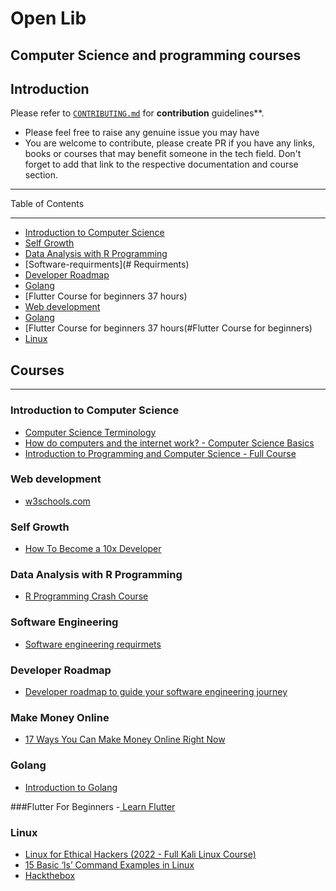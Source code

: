 # Open Lib 
## Computer Science and programming courses

## Introduction
Please refer to [`CONTRIBUTING.md`](./contributions.md) for **contribution** guidelines**.
- Please feel free to raise any genuine issue you may have
- You are welcome to contribute, please create PR if you have any links, books or courses that may benefit someone in the tech field. Don't forget to add that link to the respective documentation and course section. 


------------------------------

Table of Contents

------------------------------

- [Introduction to Computer Science](#introduction-to-computer-science)
- [Self Growth](#self-growth)
- [Data Analysis with R Programming](#Data-Analysis-with-R-Programming)
- [Software-requirments](# Requirments)
- [Developer Roadmap](#developer-roadmap)
- [Golang](#golang)
- [Flutter Course for beginners 37 hours)
- [Web development](#web-development)
- [Golang](#golang)
- [Flutter Course for beginners 37 hours(#Flutter Course for beginners)
- [Linux](#Linux)




## Courses

------------------------------
### Introduction to Computer Science
- [Computer Science Terminology](https://www.youtube.com/watch?v=LtoBGQPuu1c&list=PLWKjhJtqVAbn5emQ3RRG8gEBqkhf_5vxD&index=4)
- [How do computers and the internet work? - Computer Science Basics](https://www.youtube.com/watch?v=AV_VYsJnHQQ&list=PLWKjhJtqVAbn5emQ3RRG8gEBqkhf_5vxD&index=2)
- [Introduction to Programming and Computer Science - Full Course](https://www.youtube.com/watch?v=zOjov-2OZ0E&list=PLWKjhJtqVAbn5emQ3RRG8gEBqkhf_5vxD&index=16)

### Web development
- [w3schools.com](https://https://w3schools.com/)

### Self Growth
- [How To Become a 10x Developer](https://www.youtube.com/watch?v=wJNikDr-aNM)

### Data Analysis with R Programming
- [R Programming Crash Course](https://www.youtube.com/watch?v=ZYdXI1GteDE)

### Software Engineering
- [Software engineering requirmets](https://youtu.be/mGkkZoFc-4I)

### Developer Roadmap
- [Developer roadmap to guide your software engineering journey](https://roadmap.sh/)


### Make Money Online
- [17 Ways You Can Make Money Online Right Now](https://www.forbes.com/sites/laurabegleybloom/2020/03/25/make-money-online-right-now/?sh=6ad6da8670a5)

### Golang
- [Introduction to Golang](https://youtu.be/YS4e4q9oBaU)

###Flutter For Beginners
-[ Learn Flutter](https://www.youtube.com/watch?v=VPvVD8t02U8)

### Linux
- [Linux for Ethical Hackers (2022 - Full Kali Linux Course)](https://youtu.be/U1w4T03B30I)
- [15 Basic ‘ls’ Command Examples in Linux](https://www.tecmint.com/15-basic-ls-command-examples-in-linux/)
- [Hackthebox](https://www.hackthebox.com/)

